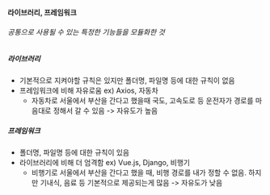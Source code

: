 #### 라이브러리, 프레임워크

###### 공통으로 사용될 수 있는 특정한 기능들을 모듈화한 것

##### 라이브러리

- 기본적으로 지켜야할 규칙은 있지만 폴더명, 파일명 등에 대한 규칙이 없음
- 프레임워크에 비해 자유로움
  ex) Axios, 자동차
  - 자동차로 서울에서 부산을 간다고 했을때 국도, 고속도로 등 운전자가 경로를 마음대로 정해서 갈 수 있음 -> 자유도가 높음

##### 프레임워크

- 폴더명, 파일명 등에 대한 규칙이 있음
- 라이브러리에 비해 더 엄격함
  ex) Vue.js, Django, 비행기
  - 비행기로 서울에서 부산을 간다고 했을 때, 비행 경로를 내가 정할 수 없음. 하지만 기내식, 음료 등 기본적으로 제공되는게 많음 -> 자유도가 낮음
